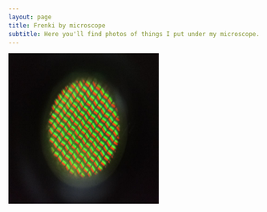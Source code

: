 ```yaml
---
layout: page
title: Frenki by microscope
subtitle: Here you'll find photos of things I put under my microscope. Hope you find it interesting
---
```


<img align="left" width="300" height="300" src="/MicroscopeGallery/yellow.jpeg">

